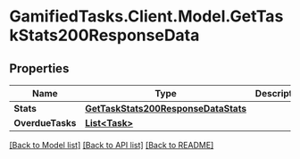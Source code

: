 # GamifiedTasks.Client.Model.GetTaskStats200ResponseData

## Properties

Name | Type | Description | Notes
------------ | ------------- | ------------- | -------------
**Stats** | [**GetTaskStats200ResponseDataStats**](GetTaskStats200ResponseDataStats.md) |  | [optional] 
**OverdueTasks** | [**List&lt;Task&gt;**](Task.md) |  | [optional] 

[[Back to Model list]](../../README.md#documentation-for-models) [[Back to API list]](../../README.md#documentation-for-api-endpoints) [[Back to README]](../../README.md)

